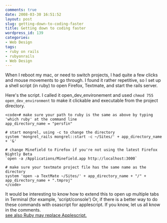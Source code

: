 ```yaml
---
comments: true
date: 2008-03-30 16:51:52
layout: post
slug: getting-down-to-coding-faster
title: Getting down to coding faster
wordpress_id: 139
categories:
- Web Design
tags:
- ruby on rails
- rubyonrails
- Web Design
---
```


When I reboot my mac, or need to switch projects, I had quite a few clicks and mouse movements to go through. I found it rather repetitive, so I set up a shell script (in ruby) to open Firefox, Textmate, and start the rails server.




Here's the script. I called it open_dev_environement and used `chmod 755 open_dev_environment` to make it clickable and executable from the project directory.



    
    
    <code># make sure your path to ruby is the same as above by typing 'which ruby' at the command line
    app_directory_name = "persfin"
    
    # start mongrel, using -c to change the directory 
    system 'mongrel_rails mongrel::start -c ~/Sites/' + app_directory_name + '&'
    
    # change Minefield to Firefox if you're not using the latest Firefox Nightly Beta
    `open -a /Applications/Minefield.app http://localhost:3000`
    
    # make sure your textmate project file has the same name as the directory
    system 'open -a TextMate ~/Sites/' + app_directory_name + "/" + app_directory_name + ".tmproj"
    </code>
    




It would be interesting to know how to extend this to open up multiple tabs in Terminal (for example, 'script/console') Or, if there is a better way to do these commands with osascript for applescript. If you know, let us all know in the comments.  
[see also Ruby may replace Applescript.](http://www.rubyinside.com/ruby-as-an-applescript-replacement-811.html)



